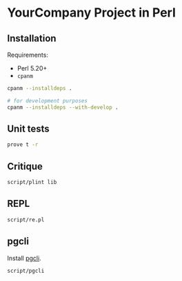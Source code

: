 # YourCompany Project in Perl

## Installation

Requirements:

 *  Perl 5.20+
 *  `cpanm`

```bash
cpanm --installdeps .

# for development purposes
cpanm --installdeps --with-develop .
```

## Unit tests

```bash
prove t -r
```

## Critique

```bash
script/plint lib
```

## REPL

```bash
script/re.pl
```

## pgcli

Install [pgcli](http://pgcli.com).

```bash
script/pgcli
```
